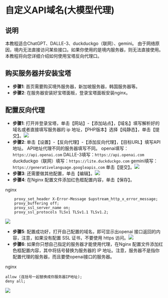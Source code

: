 # 自定义API域名(大模型代理)

## 说明

本教程适合ChatGPT、DALLE-3、duckduckgo（联网）、gemini。
由于网络原因，境内无法直接访问某些接口。如果你使用的是境内服务器，则无法直接使用。本教程将向您详细介绍如何使用宝塔反向代理口。

## 购买服务器并安装宝塔

* **步骤1**:
  首页需要购买境外服务器，新加坡服务器，韩国服务器等。
* **步骤2**:
  在服务器安装好宝塔面板，登录宝塔面板安装nginx。

## 配置反向代理

* **步骤1**:
  打开并登录宝塔，单击【网站】-【添加站点】，【域名】填写解析好的域名或者直接填写服务器的 ip 地址，【PHP版本】选择【纯静态】，单击【提交】。![](https://doc.chatmoney.cn/docs/images/general/config/proxy/1.png)
* **步骤2**:
  单击【设置】-【反向代理】-【添加反向代理】，【目标URL】填写API地址。
  API地址代理不同的服务器填写不同。
  openai填写：`https://api.openai.com`
  DALLE-3填写：`https://api.openai.com`
  duckduckgo（联网）填写：`https://lite.duckduckgo.com`
  gemini填写：`https://generativelanguage.googleapis.com`
  单击【提交】。![](https://doc.chatmoney.cn/docs/images/general/config/proxy/2.png)
* **步骤3**:
  还需要做其他配置，单击【编辑】。![](https://doc.chatmoney.cn/docs/images/general/config/proxy/3.png)
* **步骤4**:
  在Nginx 配置文件添加红色框配置内容，单击【保存】。

nginx

```
    proxy_set_header X-Error-Message $upstream_http_x_error_message;
    proxy_buffering off;
    proxy_ssl_server_name on;
    proxy_ssl_protocols TLSv1 TLSv1.1 TLSv1.2;
```

![](https://doc.chatmoney.cn/docs/images/general/config/proxy/4.png)

* **步骤5**:
  配置成功好，打开自己配置的域名，即可显示出openai 接口返回的内容，注意，如果没有配置 SSL 证书，不要使用 https 访问。![](https://doc.chatmoney.cn/docs/images/general/config/proxy/5.png)
* **步骤6**:
  如果你只想自己指定的服务器才能使用代理，在Nginx 配置文件添加红色框配置内容，其中将括号替换为服务器的 IP 地址。注意，服务器不是指你配置代理的服务器，而且要使openai接口的服务器。

nginx

```
allow (连括号一起替换成你服务器IP地址);
deny all;
```

![](https://doc.chatmoney.cn/docs/images/general/config/proxy/6.png)
